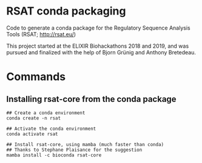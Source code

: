 # RSAT conda packaging

Code to generate a conda package for the Regulatory Sequence Analysis Tools (RSAT; <http://rsat.eu/>)

This project started at the ELIXIR Biohackathons 2018 and 2019, and was pursued and finalized with the help of Bjorn Grünig and Anthony Bretedeau. 


# Commands


## Installing rsat-core from the conda package

```{bash}
## Create a conda environment
conda create -n rsat

## Activate the conda environment
conda activate rsat

## Install rsat-core, using mamba (much faster than conda)
## Thanks to Stephane Plaisance for the suggestion
mamba install -c bioconda rsat-core

```
